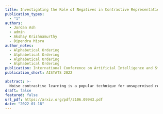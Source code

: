 ```yaml
---
title: Investigating the Role of Negatives in Contrastive Representation Learning
publication_types:
  - "1"
authors:
  - Jordan Ash
  - admin
  - Akshay Krishnamurthy
  - Dipendra Misra
author_notes:
  - Alphabetical Ordering
  - Alphabetical Ordering
  - Alphabetical Ordering
  - Alphabetical Ordering
publication: International Conference on Artificial Intelligence and Statistics (AISTATS) 2022
publication_short: AISTATS 2022

abstract: >-
  Noise contrastive learning is a popular technique for unsupervised representation learning. In this approach, a representation is obtained via reduction to supervised learning, where given a notion of semantic similarity, the learner tries to distinguish a similar (positive) example from a collection of random (negative) examples. The success of modern contrastive learning pipelines relies on many parameters such as the choice of data augmentation, the number of negative examples, and the batch size; however, there is limited understanding as to how these parameters interact and affect downstream performance. We focus on disambiguating the role of one of these parameters: the number of negative examples. Theoretically, we show the existence of a collision-coverage trade-off suggesting that the optimal number of negative examples should scale with the number of underlying concepts in the data. Empirically, we scrutinize the role of the number of negatives in both NLP and vision tasks. In the NLP task, we find that the results broadly agree with our theory, while our vision experiments are murkier with performance sometimes even being insensitive to the number of negatives. We discuss plausible explanations for this behavior and suggest future directions to better align theory and practice.
draft: false
featured: false
url_pdf: https://arxiv.org/pdf/2106.09943.pdf
date: "2022-01-18"
---
```


